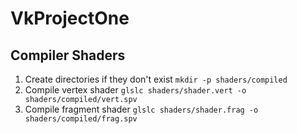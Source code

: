 # VkProjectOne

## Compiler Shaders

1. Create directories if they don't exist
   ```mkdir -p shaders/compiled```
2. Compile vertex shader
   ```glslc shaders/shader.vert -o shaders/compiled/vert.spv```
3. Compile fragment shader
   ```glslc shaders/shader.frag -o shaders/compiled/frag.spv```